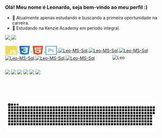 ### Olá! Meu nome é Leonardo, seja bem-vindo ao meu perfil :)


- 🔭 Atualmente apenas estudando e buscando a primeira oportunidade na carreira.
- 🌱 Estudando na Kenzie Academy em período integral.

<div>
  <a href="https://github.com/LeoMelegari">
  <img height="150em" src="https://github-readme-stats.vercel.app/api?username=LeoMelegari&show_icons=true&theme=dark&include_all_commits=true&count_private=true"/>
  <img height="150em" src="https://github-readme-stats.vercel.app/api/top-langs/?username=LeoMelegari&layout=compact&langs_count=7&theme=dark"/>
</div>
  
  <div style="display: inline_block"><br>
  <img align="center" alt="Leo-Js" height="30" width="40" src="https://raw.githubusercontent.com/devicons/devicon/master/icons/javascript/javascript-plain.svg">
  <img align="center" alt="Leo-Css" height="30" width="40" src="https://raw.githubusercontent.com/devicons/devicon/master/icons/css3/css3-original.svg">
  <img align="center" alt="Leo-HTML" height="30" width="40" src="https://raw.githubusercontent.com/devicons/devicon/master/icons/html5/html5-original.svg">
  <img align="center" alt="Leo-PS" height="30" width="40" src="https://raw.githubusercontent.com/devicons/devicon/master/icons/photoshop/photoshop-line.svg">
  <img align="center" alt="Leo-MS-Sql" height="30" width="40" src="https://cdn.jsdelivr.net/gh/devicons/devicon/icons/react/react-original.svg">
  <img align="center" alt="Leo-MS-Sql" height="30" width="40" src="https://cdn.jsdelivr.net/gh/devicons/devicon/icons/typescript/typescript-original.svg">
  <img align="center" alt="Leo-MS-Sql" height="30" width="40" src="https://cdn.jsdelivr.net/gh/devicons/devicon/icons/redux/redux-original.svg">
  <img align="center" alt="Leo-MS-Sql" height="30" width="40" src="https://cdn.jsdelivr.net/gh/devicons/devicon/icons/git/git-original.svg">
  <img align="center" alt="Leo-MS-Sql" height="30" width="40" src="https://cdn.jsdelivr.net/gh/devicons/devicon/icons/nodejs/nodejs-original.svg">
  <img align="center" alt="Leo-MS-Sql" height="30" width="40" src="https://cdn.jsdelivr.net/gh/devicons/devicon/icons/postgresql/postgresql-original-wordmark.svg">
    
  <img align="right" alt="Leo" height="150" width="150" src="https://media.discordapp.net/attachments/882596880473813055/882596961746821149/giphy.gif">
</div>

  
##
  
<div style="align-items:center;">
  <a href="https://api.whatsapp.com/send?phone=5518991600995" target="_blank"><img src="https://img.shields.io/badge/WhatsApp-25D366?style=for-the-badge&logo=whatsapp&logoColor=white" target="_blank"></a>
  <a href="https://t.me/leo_melegari" target="_blank"><img src="https://img.shields.io/badge/Telegram-2CA5E0?style=for-the-badge&logo=telegram&logoColor=white" target="_blank"></a>
  <a href="mailto:leo_melegari@outlook.com" target="_blank"><img src="https://img.shields.io/badge/Microsoft_Outlook-0078D4?style=for-the-badge&logo=microsoft-outlook&logoColor=white" target="_blank"></a>
  <a href="https://www.facebook.com/leo.melegari/" target="_blank"><img src="https://img.shields.io/badge/Facebook-1877F2?style=for-the-badge&logo=facebook&logoColor=white" target="_blank"></a>
  <a href="https://www.instagram.com/leo_melegari/" target="_blank"><img src="https://img.shields.io/badge/Instagram-E4405F?style=for-the-badge&logo=instagram&logoColor=white" target="_blank"></a>
  <a href="https://www.linkedin.com/in/leonardo-melegari/" target="_blank"><img src="https://img.shields.io/badge/LinkedIn-0077B5?style=for-the-badge&logo=linkedin&logoColor=white" target="_blank"></a>
  
   ![Snake animation](https://github.com/LeoMelegari/LeoMelegari/blob/output/github-contribution-grid-snake.svg)
</div>
  
  
